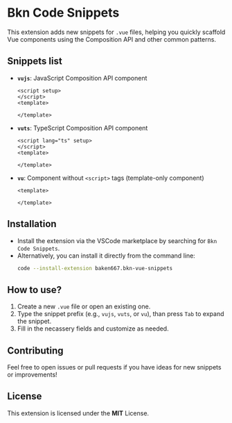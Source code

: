 # Bkn Code Snippets

This extension adds new snippets for `.vue` files, helping you quickly scaffold Vue components using the Composition API and other common patterns.

## Snippets list

- **`vujs`**: JavaScript Composition API component
    ```vue
    <script setup>
    </script>
    <template>

    </template>
    ```
- **`vuts`**: TypeScript Composition API component
    ```vue
    <script lang="ts" setup>
    </script>
    <template>

    </template>
    ```
- **`vu`**: Component without `<script>` tags (template-only component)
    ```vue
    <template>

    </template>
    ```

## Installation

- Install the extension via the VSCode marketplace by searching for `Bkn Code Snippets`.
- Alternatively, you can install it directly from the command line:
    ```bash
    code --install-extension baken667.bkn-vue-snippets
    ```

## How to use?

1. Create a new `.vue` file or open an existing one.
2. Type the snippet prefix (e.g., `vujs`, `vuts`, or `vu`), than press `Tab` to expand the snippet.
3. Fill in the necassery fields and customize as needed.

## Contributing

Feel free to open issues or pull requests if you have ideas for new snippets or improvements!

## License

This extension is licensed under the **MIT** License.
